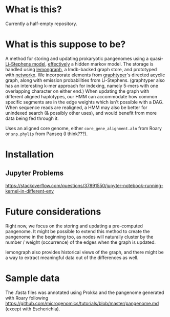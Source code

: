 # What is this?

Currently a half-empty repository.

# What is this suppose to be?

A method for storing and updating prokaryotic pangenomes using a quasi-[Li-Stephens model](https://www.ncbi.nlm.nih.gov/pubmed/14704198), [effectively](https://www.ncbi.nlm.nih.gov/pubmed/27769991) a hidden markov model.
The storage is handled using [lemongraph](https://github.com/NationalSecurityAgency/lemongraph), a lmdb-backed graph store, and prototyped with [networkx](https://github.com/networkx/networkx).
We incorporate elements from [graphtyper](https://github.com/DecodeGenetics/graphtyper)'s directed acyclic graph, along with emission probabilities from Li-Stephens.
(graphtyper also has an interesting k-mer approach for indexing, namely 5-mers with one overlapping character on either end.)
When updating the graph with different aligned haplotypes, our HMM can accommodate how common specific segments are in the edge weights which isn't possible with a DAG.
When sequence reads are realigned, a HMM may also be better for unindexed search (& possibly other uses), and would benefit from more data being fed through it.

Uses an aligned core genome, either `core_gene_alignment.aln` from Roary or `snp.phylip` from Panseq (I think???).

# Installation

## Jupyter Problems
https://stackoverflow.com/questions/37891550/jupyter-notebook-running-kernel-in-different-env

# Future considerations

Right now, we focus on the storing and updating a pre-computed pangenome.
It might be possible to extend this method to create the pangenome in the beginning too, as nodes will naturally cluster by the number / weight (occurrence) of the edges when the graph is updated.

lemongraph also provides historical views of the graph, and there might be a way to extract meaningful data out of the differences as well.

# Sample data

The .fasta files was annotated using Prokka and the pangenome generated with Roary following https://github.com/microgenomics/tutorials/blob/master/pangenome.md (except with Escherichia).

